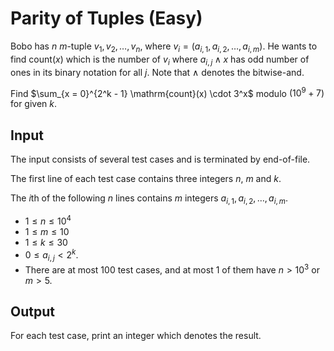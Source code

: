 # Parity of Tuples (Easy)

Bobo has $n$ $m$-tuple $v_1, v_2, \dots, v_n$, where $v_i = (a_{i, 1}, a_{i, 2}, \dots, a_{i, m})$. He wants to find $\mathrm{count}(x)$ which is the number of $v_i$ where $a_{i, j} \wedge x$ has odd number of ones in its binary notation for all $j$. Note that $\wedge$ denotes the bitwise-and.

Find $\sum_{x = 0}^{2^k - 1} \mathrm{count}(x) \cdot 3^x$ modulo $(10^9+7)$ for given $k$.

## Input

The input consists of several test cases and is terminated by end-of-file.

The first line of each test case contains three integers $n$, $m$ and $k$.

The $i$th of the following $n$ lines contains $m$ integers $a_{i, 1}, a_{i, 2}, \dots, a_{i, m}$.

* $1 \leq n \leq 10^4$
* $1 \leq m \leq 10$
* $1 \leq k \leq 30$
* $0 \leq a_{i, j} < 2^k$.
* There are at most $100$ test cases, and at most $1$ of them have $n > 10^3$ or $m > 5$.

## Output

For each test case, print an integer which denotes the result.

<!--SAMPLES-->
